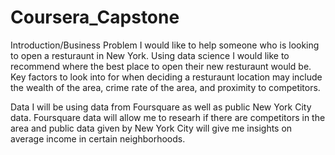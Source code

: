 # Coursera_Capstone

Introduction/Business Problem
I would like to help someone who is looking to open a resturaunt in New York. Using data science I would like to recommend where the best place to open their new resturaunt would be.
Key factors to look into for when deciding a resturaunt location may include the wealth of the area, crime rate of the area, and proximity to competitors. 


Data
I will be using data from Foursquare as well as public New York City data. Foursquare data will allow me to researh if there are competitors in the area and public data given by New York City will give me insights on average income in certain neighborhoods.
